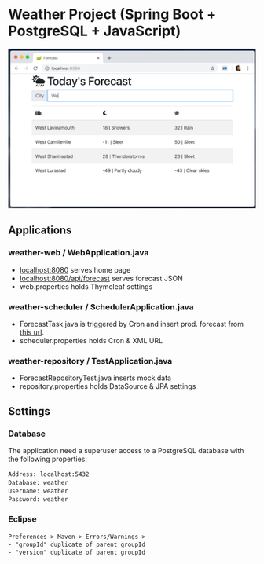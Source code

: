 # Weather Project (Spring Boot + PostgreSQL + JavaScript)

![screenshot](screenshot.png)

## Applications
### weather-web / WebApplication.java
- [localhost:8080](localhost:8080) serves home page
- [localhost:8080/api/forecast](localhost:8080/api/forecast) serves forecast JSON
- web.properties holds Thymeleaf settings

### weather-scheduler / SchedulerApplication.java 
- ForecastTask.java is triggered by Cron and insert prod. forecast from [this url](http://www.ilmateenistus.ee/ilma_andmed/xml/forecast.php?lang=eng).
- scheduler.properties holds Cron & XML URL

### weather-repository / TestApplication.java 
- ForecastRepositoryTest.java inserts mock data
- repository.properties holds DataSource & JPA settings

## Settings
### Database
The application need a superuser access to a PostgreSQL database with the following properties:
```sh
Address: localhost:5432
Database: weather
Username: weather
Password: weather
```

### Eclipse
```
Preferences > Maven > Errors/Warnings >
- "groupId" duplicate of parent groupId
- "version" duplicate of parent groupId
```
